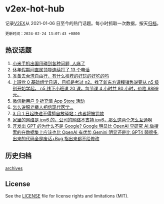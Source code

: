 # v2ex-hot-hub

 记录[V2EX](https://www.v2ex.com/)从 2021-01-06 日至今的热门话题。每小时抓取一次数据，按天[归档](archives)。

`更新时间：2024-02-24 13:07:43 +0800`

## 热议话题

1. [小米手机出国用碰到各种问题, 人麻了](https://www.v2ex.com/t/1017837)
1. [休年假期间直属领导连续打了 13 个电话](https://www.v2ex.com/t/1017955)
1. [准备去台湾自由行，有什么推荐的好玩的好吃的吗](https://www.v2ex.com/t/1017889)
1. [上班党 0 基础想学日语，目标是考过 n2。找了新东方课程销售说要从 n5 级别开始学起， n5 线下小班课 20 课，每节课 4 小时共 80 小时，价格 8899 元。](https://www.v2ex.com/t/1017860)
1. [微信新用户 9 折充值 App Store 活动](https://www.v2ex.com/t/1017891)
1. [怎么说服老辈人相信现代医学…](https://www.v2ex.com/t/1018010)
1. [3 月 1 日起快递不得擅自放驿站：违者将被罚款](https://www.v2ex.com/t/1018024)
1. [家里的网络是 ipv6 的，公司的网络不支持 ipv6，那么这两个怎么互通啊](https://www.v2ex.com/t/1017855)
1. [开发出 GPT 的为什么不是 Google? Google 明显比 OpenAI 早研究 AI,做搜索的在数据集上应该也比 OpenAI 有优势,Gemini 明显还是比 GPT4 弱很多,出来的代码全是废话+Bug,指出来都不给修改](https://www.v2ex.com/t/1017980)

## 历史归档

[archives](archives)

## License

See the [LICENSE](LICENSE) file for license rights and limitations (MIT).
